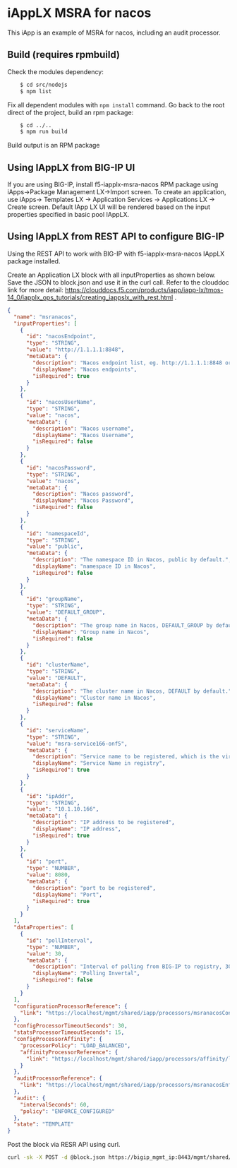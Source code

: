 # iAppLX MSRA for nacos

This iApp is an example of MSRA for nacos, including an audit processor.  

## Build (requires rpmbuild)

  Check the modules dependency:
```bash
    $ cd src/nodejs
    $ npm list
```
  Fix all dependent modules with `npm install` command.
  Go back to the root direct of the project, build an rpm package:
```bash
    $ cd ../..
    $ npm run build
```

Build output is an RPM package
## Using IAppLX from BIG-IP UI
If you are using BIG-IP, install f5-iapplx-msra-nacos RPM package using iApps->Package Management LX->Import screen. To create an application, use iApps-> Templates LX -> Application Services -> Applications LX -> Create screen. Default IApp LX UI will be rendered based on the input properties specified in basic pool IAppLX.

## Using IAppLX from REST API to configure BIG-IP

Using the REST API to work with BIG-IP with f5-iapplx-msra-nacos IAppLX package installed. 

Create an Application LX block with all inputProperties as shown below.
Save the JSON to block.json and use it in the curl call. Refer to the clouddoc link for more detail: https://clouddocs.f5.com/products/iapp/iapp-lx/tmos-14_0/iapplx_ops_tutorials/creating_iappslx_with_rest.html .

```json
{
  "name": "msranacos",
  "inputProperties": [
    {
      "id": "nacosEndpoint",
      "type": "STRING",
      "value": "http://1.1.1.1:8848",
      "metaData": {
        "description": "Nacos endpoint list, eg. http://1.1.1.1:8848 or https://1.1.1.2:8848",
        "displayName": "Nacos endpoints",
        "isRequired": true
      }
    },
    {
      "id": "nacosUserName",
      "type": "STRING",
      "value": "nacos",
      "metaData": {
        "description": "Nacos username",
        "displayName": "Nacos Username",
        "isRequired": false
      }
    },
    {
      "id": "nacosPassword",
      "type": "STRING",
      "value": "nacos",
      "metaData": {
        "description": "Nacos password",
        "displayName": "Nacos Password",
        "isRequired": false
      }
    },
    {
      "id": "namespaceId",
      "type": "STRING",
      "value": "public",
      "metaData": {
        "description": "The namespace ID in Nacos, public by default.",
        "displayName": "namespace ID in Nacos",
        "isRequired": false
      }
    },
    {
      "id": "groupName",
      "type": "STRING",
      "value": "DEFAULT_GROUP",
      "metaData": {
        "description": "The group name in Nacos, DEFAULT_GROUP by default.",
        "displayName": "Group name in Nacos",
        "isRequired": false
      }
    },
    {
      "id": "clusterName",
      "type": "STRING",
      "value": "DEFAULT",
      "metaData": {
        "description": "The cluster name in Nacos, DEFAULT by default.",
        "displayName": "Cluster name in Nacos",
        "isRequired": false
      }
    },
    {
      "id": "serviceName",
      "type": "STRING",
      "value": "msra-service166-onf5",
      "metaData": {
        "description": "Service name to be registered, which is the virtual name in F5",
        "displayName": "Service Name in registry",
        "isRequired": true
      }
    },
    {
      "id": "ipAddr",
      "type": "STRING",
      "value": "10.1.10.166",
      "metaData": {
        "description": "IP address to be registered",
        "displayName": "IP address",
        "isRequired": true
      }
    },
    {
      "id": "port",
      "type": "NUMBER",
      "value": 8080,
      "metaData": {
        "description": "port to be registered",
        "displayName": "Port",
        "isRequired": true
      }
    }
  ],
  "dataProperties": [
    {
      "id": "pollInterval",
      "type": "NUMBER",
      "value": 30,
      "metaData": {
        "description": "Interval of polling from BIG-IP to registry, 30s by default.",
        "displayName": "Polling Invertal",
        "isRequired": false
      }
    }
  ],
  "configurationProcessorReference": {
    "link": "https://localhost/mgmt/shared/iapp/processors/msranacosConfig"
  },
  "configProcessorTimeoutSeconds": 30,
  "statsProcessorTimeoutSeconds": 15,
  "configProcessorAffinity": {
    "processorPolicy": "LOAD_BALANCED",
    "affinityProcessorReference": {
      "link": "https://localhost/mgmt/shared/iapp/processors/affinity/load-balanced"
    }
  },
  "auditProcessorReference": {
    "link": "https://localhost/mgmt/shared/iapp/processors/msranacosEnforceConfiguredAudit"
  },
  "audit": {
    "intervalSeconds": 60,
    "policy": "ENFORCE_CONFIGURED"
  },
  "state": "TEMPLATE"
}
```

Post the block via RESR API using curl. 
```bash
curl -sk -X POST -d @block.json https://bigip_mgmt_ip:8443/mgmt/shared/iapp/blocks
```

